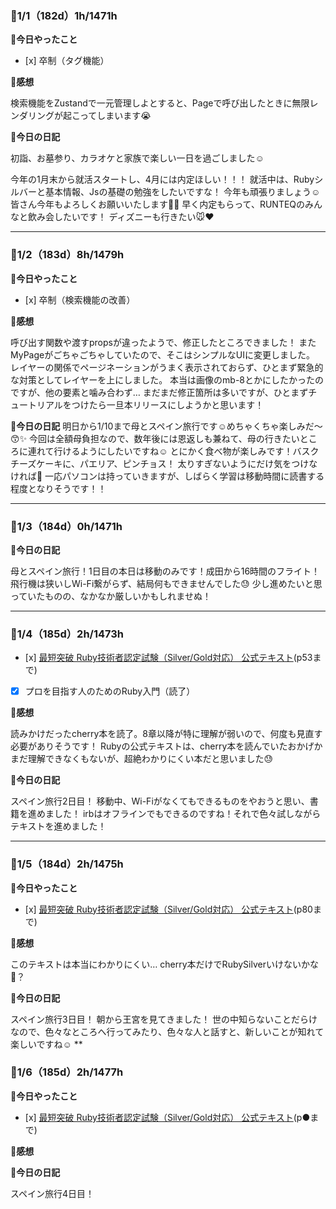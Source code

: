 ### 🍓1/1（182d）1h/1471h

**🐰今日やったこと**
- [x] 卒制（タグ機能）

**🐣感想**

検索機能をZustandで一元管理しよとすると、Pageで呼び出したときに無限レンダリングが起こってしまいます😭

**💖今日の日記**

初詣、お墓参り、カラオケと家族で楽しい一日を過ごしました☺️

今年の1月末から就活スタートし、4月には内定ほしい！！！
就活中は、Rubyシルバーと基本情報、Jsの基礎の勉強をしたいですな！
今年も頑張りましょう☺️
皆さん今年もよろしくお願いいたします🐰💕
早く内定もらって、RUNTEQのみんなと飲み会したいです！
ディズニーも行きたい🐭♥️
***
### 🍓1/2（183d）8h/1479h
**🐰今日やったこと**
- [x] 卒制（検索機能の改善）

**🐣感想**

呼び出す関数や渡すpropsが違ったようで、修正したところできました！
またMyPageがごちゃごちゃしていたので、そこはシンプルなUIに変更しました。
レイヤーの関係でページネーションがうまく表示されておらず、ひとまず緊急的な対策としてレイヤーを上にしました。
本当は画像のmb-8とかにしたかったのですが、他の要素と噛み合わず…
まだまだ修正箇所は多いですが、ひとまずチュートリアルをつけたら一旦本リリースにしようかと思います！

**💖今日の日記**
明日から1/10まで母とスペイン旅行です☺️めちゃくちゃ楽しみだ〜😙✨️
今回は全額母負担なので、数年後には恩返しも兼ねて、母の行きたいところに連れて行けるようにしたいですね☺️
とにかく食べ物が楽しみです！バスクチーズケーキに、パエリア、ピンチョス！
太りすぎないようにだけ気をつけなければ👀
一応パソコンは持っていきますが、しばらく学習は移動時間に読書する程度となりそうです！！
***
### 🍓1/3（184d）0h/1471h
**💖今日の日記**

母とスペイン旅行！1日目の本日は移動のみです！成田から16時間のフライト！
飛行機は狭いしWi-Fi繋がらず、結局何もできませんでした😓
少し進めたいと思っていたものの、なかなか厳しいかもしれませぬ！
***
### 🍓1/4（185d）2h/1473h
- [x] [最短突破 Ruby技術者認定試験（Silver/Gold対応） 公式テキスト](https://amzn.asia/d/8yuBYUu)(p53まで)
- [x] プロを目指す人のためのRuby入門（読了）

**🐣感想**

読みかけだったcherry本を読了。8章以降が特に理解が弱いので、何度も見直す必要がありそうです！
Rubyの公式テキストは、cherry本を読んでいたおかげかまだ理解できなくもないが、超絶わかりにくい本だと思いました😓

**💖今日の日記**

スペイン旅行2日目！
移動中、Wi-Fiがなくてもできるものをやおうと思い、書籍を進めました！
irbはオフラインでもできるのですね！それで色々試しながらテキストを進めました！
***
### 🍓1/5（184d）2h/1475h
**🐰今日やったこと**
- [x] [最短突破 Ruby技術者認定試験（Silver/Gold対応） 公式テキスト](https://amzn.asia/d/8yuBYUu)(p80まで)

**🐣感想**

このテキストは本当にわかりにくい…
cherry本だけでRubySilverいけないかな👀？

**💖今日の日記**

スペイン旅行3日目！
朝から王宮を見てきました！
世の中知らないことだらけなので、色々なところへ行ってみたり、色々な人と話すと、新しいことが知れて楽しいですね☺️
**
### 🍓1/6（185d）2h/1477h
**🐰今日やったこと**
- [x] [最短突破 Ruby技術者認定試験（Silver/Gold対応） 公式テキスト](https://amzn.asia/d/8yuBYUu)(p●まで)

**🐣感想**



**💖今日の日記**

スペイン旅行4日目！
